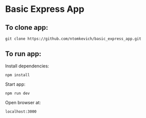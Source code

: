 # Basic Express App

## To clone app:
`
git clone https://github.com/ntomkevich/basic_express_app.git
`

## To run app:
Install dependencies:

`
npm install
`

Start app:

`
npm run dev
`

Open browser at:

`
localhost:3000
`
